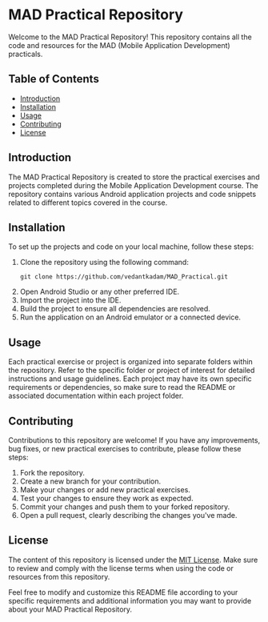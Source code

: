 # MAD Practical Repository

Welcome to the MAD Practical Repository! This repository contains all the code and resources for the MAD (Mobile Application Development) practicals.

## Table of Contents
- [Introduction](#introduction)
- [Installation](#installation)
- [Usage](#usage)
- [Contributing](#contributing)
- [License](#license)

## Introduction
The MAD Practical Repository is created to store the practical exercises and projects completed during the Mobile Application Development course. The repository contains various Android application projects and code snippets related to different topics covered in the course.

## Installation
To set up the projects and code on your local machine, follow these steps:

1. Clone the repository using the following command:
   ```
   git clone https://github.com/vedantkadam/MAD_Practical.git
   ```
2. Open Android Studio or any other preferred IDE.
3. Import the project into the IDE.
4. Build the project to ensure all dependencies are resolved.
5. Run the application on an Android emulator or a connected device.

## Usage
Each practical exercise or project is organized into separate folders within the repository. Refer to the specific folder or project of interest for detailed instructions and usage guidelines. Each project may have its own specific requirements or dependencies, so make sure to read the README or associated documentation within each project folder.

## Contributing
Contributions to this repository are welcome! If you have any improvements, bug fixes, or new practical exercises to contribute, please follow these steps:

1. Fork the repository.
2. Create a new branch for your contribution.
3. Make your changes or add new practical exercises.
4. Test your changes to ensure they work as expected.
5. Commit your changes and push them to your forked repository.
6. Open a pull request, clearly describing the changes you've made.

## License
The content of this repository is licensed under the [MIT License](LICENSE). Make sure to review and comply with the license terms when using the code or resources from this repository.

Feel free to modify and customize this README file according to your specific requirements and additional information you may want to provide about your MAD Practical Repository.
